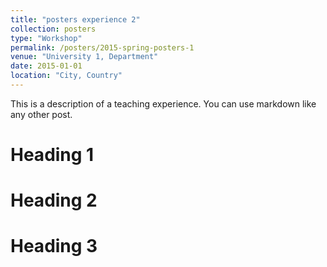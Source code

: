 ```yaml
---
title: "posters experience 2"
collection: posters
type: "Workshop"
permalink: /posters/2015-spring-posters-1
venue: "University 1, Department"
date: 2015-01-01
location: "City, Country"
---
```


This is a description of a teaching experience. You can use markdown like any other post.

Heading 1
======

Heading 2
======

Heading 3
======
